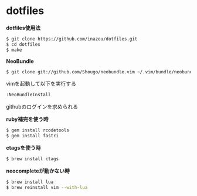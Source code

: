 # dotfiles

**dotfiles使用法**  
```bash
$ git clone https://github.com/inazou/dotfiles.git
$ cd dotfiles
$ make
```
**NeoBundle**  
```bash
$ git clone git://github.com/Shougo/neobundle.vim ~/.vim/bundle/neobundle.vim
```
vimを起動して以下を実行する
```bash
:NeoBundleInstall
```
githubのログインを求められる  
  
**ruby補完を使う時**
```bash
$ gem install rcodetools
$ gem install fastri
```
**ctagsを使う時**
```bash
$ brew install ctags
```
**neocompleteが動かない時**
```bash
$ brew install lua
$ brew reinstall vim --with-lua
```

